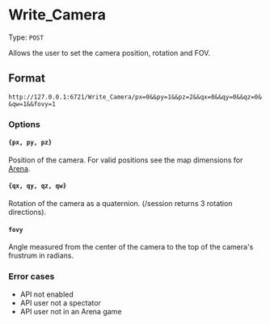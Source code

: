 # Write_Camera

Type: `POST`

Allows the user to set the camera position, rotation and FOV.

## Format

`http://127.0.0.1:6721/Write_Camera/px=0&&py=1&&pz=2&&qx=0&&qy=0&&qz=0&&qw=1&&fovy=1`

### Options

#### `{px, py, pz}`

Position of the camera. For valid positions see the map dimensions for [Arena](/Arena#arena-map-positions).

#### `{qx, qy, qz, qw}`

Rotation of the camera as a quaternion. (/session returns 3 rotation directions).

#### `fovy`

Angle measured from the center of the camera to the top of the camera's frustrum in radians.

### Error cases

- API not enabled
- API user not a spectator
- API user not in an Arena game
